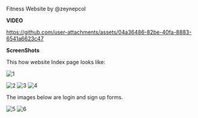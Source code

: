 Fitness Website by @zeynepcol

**VIDEO**

https://github.com/user-attachments/assets/04a36486-82be-40fa-8883-6541a6623c47


**ScreenShots**

This how website Index page looks like:

![1](https://github.com/user-attachments/assets/be7a0fc4-1e7f-4c70-ae60-f9440789ea35)


![2](https://github.com/user-attachments/assets/c3360abd-8d0e-41ac-b314-d1faff0cd061)
![3](https://github.com/user-attachments/assets/74e379aa-0966-4686-b149-4e093d28c0fc)
![4](https://github.com/user-attachments/assets/6b3a1082-0652-4724-99dc-8075f5f59223)


The images below are login and sign up forms.

![5](https://github.com/user-attachments/assets/d3775130-02c6-4760-9655-b9b8ec5e357c)
![6](https://github.com/user-attachments/assets/92c62986-42ae-461a-815e-9b9f6a5b45c3)

